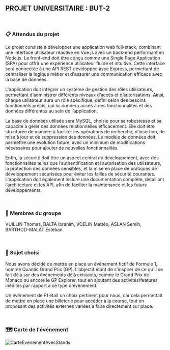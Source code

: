 ## PROJET UNIVERSITAIRE : BUT-2
&nbsp;
### 📋 Attendus du projet

Le projet consiste à développer une application web full-stack, combinant une interface utilisateur réactive en Vue.js avec un back-end performant en Node.js. Le front-end doit être conçu comme une Single Page Application (SPA) pour offrir une expérience utilisateur fluide et intuitive. Cette interface sera connectée à une API REST développée avec Express, permettant de centraliser la logique métier et d'assurer une communication efficace avec la base de données.

L'application doit intégrer un système de gestion des rôles utilisateurs, permettant d’administrer différents niveaux d’accès et d’autorisations. Ainsi, chaque utilisateur aura un rôle spécifique, défini selon des besoins fonctionnels précis, qui lui donnera accès à des fonctionnalités et des données différentes au sein de l’application.

La base de données utilisée sera MySQL, choisie pour sa robustesse et sa capacité à gérer des données relationnelles efficacement. Elle doit être structurée de manière à faciliter les opérations de recherche, d’insertion, de mise à jour et de suppression des données. Le modèle de données doit permettre une évolution future, avec un minimum de modifications nécessaires pour ajouter de nouvelles fonctionnalités.

Enfin, la sécurité doit être un aspect central du développement, avec des fonctionnalités telles que l’authentification et l’autorisation des utilisateurs, la protection des données sensibles, et la mise en place de pratiques de développement sécurisées pour éviter les failles de sécurité courantes. L'application doit également inclure une documentation complète, détaillant l’architecture et les API, afin de faciliter la maintenance et les futurs développements.

&nbsp;
### 👥 Membres du groupe

VUILLIN Thomas, BALTA Ibrahim, VOELIN Mattéo, ASLAN Semih, BARTHOD-MALAT Esteban

&nbsp;
### 🎯 Sujet choisi 

Nous avons décidé de mettre en place un événement fictif de Formule 1, nommé Quantic Grand Prix (GP). L'objectif étant de s'inspirer de ce qu'il se fait déjà sur des événements déjà existants, comme le Grand Prix de Monaco ou encore le GP Explorer, tout en ajoutant des activités/features inédites par rapport à ce type d'événement.

Un événement de F1 était un choix pertinent pour nous, car cela permettait de mettre en place une billeterie pour accéder à la course, tout en proposant des activités externes variées à faire directement sur place.

&nbsp;
### 🗺️ Carte de l'événement  

![CarteEvenementAvecStands](https://github.com/user-attachments/assets/7e610cdf-44a1-46a4-8b44-bcc0a742e174)

